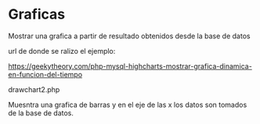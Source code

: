 # Graficas
Mostrar una grafica a partir de resultado obtenidos desde la base de datos

url de donde se ralizo el ejemplo:

https://geekytheory.com/php-mysql-highcharts-mostrar-grafica-dinamica-en-funcion-del-tiempo


drawchart2.php

Muesntra una grafica de barras y en el eje de las  x los datos son tomados de la base de datos.
